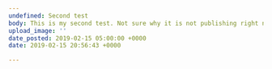 ```yaml
---
undefined: Second test
body: This is my second test. Not sure why it is not publishing right now.
upload_image: ''
date_posted: 2019-02-15 05:00:00 +0000
date: 2019-02-15 20:56:43 +0000

---
```

